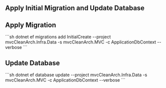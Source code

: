 ## Apply Initial Migration and Update Database

## Apply Migration
´´´sh
dotnet ef migrations add InitialCreate --project mvcCleanArch.Infra.Data -s mvcCleanArch.MVC -c ApplicationDbContext --verbose
´´´

## Update Database
´´´sh
 dotnet ef database update --project mvcCleanArch.Infra.Data -s mvcCleanArch.MVC -c ApplicationDbContext --verbose
´´´